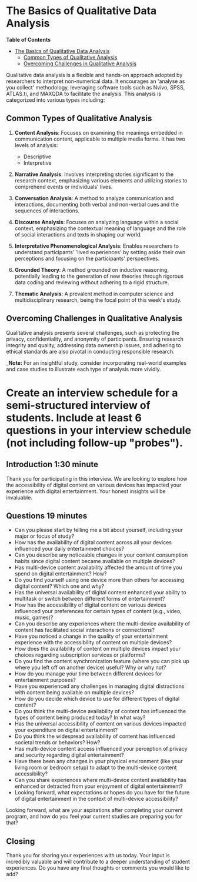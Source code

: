 # The Basics of Qualitative Data Analysis

<!-- markdown-toc start - Don't edit this section. Run M-x markdown-toc-refresh-toc -->
**Table of Contents**

- [The Basics of Qualitative Data Analysis](#the-basics-of-qualitative-data-analysis)
    - [Common Types of Qualitative Analysis](#common-types-of-qualitative-analysis)
    - [Overcoming Challenges in Qualitative Analysis](#overcoming-challenges-in-qualitative-analysis)

<!-- markdown-toc end -->


Qualitative data analysis is a flexible and hands-on approach adopted by researchers to interpret non-numerical data. It encourages an 'analyse as you collect' methodology, leveraging software tools such as Nvivo, SPSS, ATLAS.ti, and MAXQDA to facilitate the analysis. This analysis is categorized into various types including:

## Common Types of Qualitative Analysis
1. **Content Analysis**: Focuses on examining the meanings embedded in communication content, applicable to multiple media forms. It has two levels of analysis:
   - Descriptive
   - Interpretive

2. **Narrative Analysis**: Involves interpreting stories significant to the research context, emphasizing various elements and utilizing stories to comprehend events or individuals' lives.

3. **Conversation Analysis**: A method to analyze communication and interactions, documenting both verbal and non-verbal cues and the sequences of interactions.

4. **Discourse Analysis**: Focuses on analyzing language within a social context, emphasizing the contextual meaning of language and the role of social interactions and texts in shaping our world.

5. **Interpretative Phenomenological Analysis**: Enables researchers to understand participants' 'lived experiences' by setting aside their own perceptions and focusing on the participants' perspectives.

6. **Grounded Theory**: A method grounded on inductive reasoning, potentially leading to the generation of new theories through rigorous data coding and reviewing without adhering to a rigid structure.

7. **Thematic Analysis**: A prevalent method in computer science and multidisciplinary research, being the focal point of this week's study.

## Overcoming Challenges in Qualitative Analysis
Qualitative analysis presents several challenges, such as protecting the privacy, confidentiality, and anonymity of participants. Ensuring research integrity and quality, addressing data ownership issues, and adhering to ethical standards are also pivotal in conducting responsible research.

_**Note:** For an insightful study, consider incorporating real-world examples and case studies to illustrate each type of analysis more vividly.


# Create an interview schedule for a semi-structured interview of students. Include at least 6 questions in your interview schedule (not including follow-up "probes").

## Introduction 1:30 minute
Thank you for participating in this interview. We are looking to explore how the accessibility of digital content on various devices has impacted your experience with digital entertainment. Your honest insights will be invaluable.

## Questions 19 minutes

* Can you please start by telling me a bit about yourself, including your major or focus of study?
* How has the availability of digital content across all your devices influenced your daily entertainment choices?
* Can you describe any noticeable changes in your content consumption habits since digital content became available on multiple devices?
* Has multi-device content availability affected the amount of time you spend on digital entertainment? How?
* Do you find yourself using one device more than others for accessing digital content? Which one and why?
* Has the universal availability of digital content enhanced your ability to multitask or switch between different forms of entertainment?
* How has the accessibility of digital content on various devices influenced your preferences for certain types of content (e.g., video, music, games)?
* Can you describe any experiences where the multi-device availability of content has facilitated social interactions or connections?
* Have you noticed a change in the quality of your entertainment experience with the accessibility of content on multiple devices?
* How does the availability of content on multiple devices impact your choices regarding subscription services or platforms?
* Do you find the content synchronization feature (where you can pick up where you left off on another device) useful? Why or why not?
* How do you manage your time between different devices for entertainment purposes?
* Have you experienced any challenges in managing digital distractions with content being available on multiple devices?
* How do you decide which device to use for different types of digital content?
* Do you think the multi-device availability of content has influenced the types of content being produced today? In what way?
* Has the universal accessibility of content on various devices impacted your expenditure on digital entertainment?
* Do you think the widespread availability of content has influenced societal trends or behaviors? How?
* Has multi-device content access influenced your perception of privacy and security regarding digital entertainment?
* Have there been any changes in your physical environment (like your living room or bedroom setup) to adapt to the multi-device content accessibility?
* Can you share experiences where multi-device content availability has enhanced or detracted from your enjoyment of digital entertainment?
* Looking forward, what expectations or hopes do you have for the future of digital entertainment in the context of multi-device accessibility?

Looking forward, what are your aspirations after completing your current program, and how do you feel your current studies are preparing you for that?

## Closing

Thank you for sharing your experiences with us today. Your input is incredibly valuable and will contribute to a deeper understanding of student experiences. Do you have any final thoughts or comments you would like to add?

